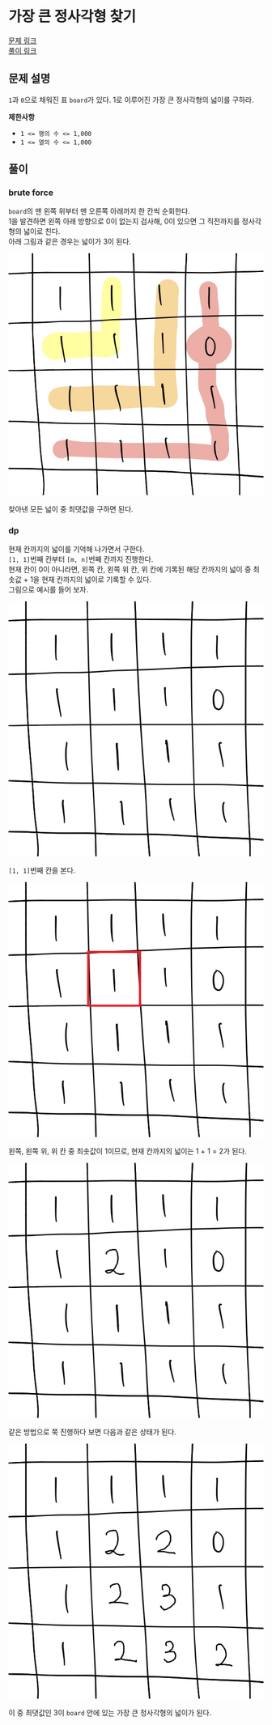 # 가장 큰 정사각형 찾기
[문제 링크](https://programmers.co.kr/learn/courses/30/lessons/12905 )  
[풀이 링크](find-the-biggest-square.py )  

## 문제 설명
`1`과 `0`으로 채워진 표 `board`가 있다. 1로 이루어진 가장 큰 정사각형의 넓이를 구하라.  

**제한사항**
* `1 <= 행의 수 <= 1,000`  
* `1 <= 열의 수 <= 1,000`  

## 풀이
### brute force
`board`의 맨 왼쪽 위부터 맨 오른쪽 아래까지 한 칸씩 순회한다.  
1을 발견하면 왼쪽 아래 방향으로 0이 없는지 검사해, 0이 있으면 그 직전까지를 정사각형의 넓이로 친다.  
아래 그림과 같은 경우는 넓이가 3이 된다.  

![](../img/find-the-biggest-square_1.png)  

찾아낸 모든 넓이 중 최댓값을 구하면 된다.  

### dp
현재 칸까지의 넓이를 기억해 나가면서 구한다.  
`[1, 1]`번째 칸부터 `[m, n]`번째 칸까지 진행한다.  
현재 칸이 0이 아니라면, 왼쪽 칸, 왼쪽 위 칸, 위 칸에 기록된 해당 칸까지의 넓이 중 최솟값 + 1을 현재 칸까지의 넓이로 기록할 수 있다.  
그림으로 예시를 들어 보자.  

![](../img/find-the-biggest-square_2.png)  

`[1, 1]`번째 칸을 본다.  

![](../img/find-the-biggest-square_3.png)  

왼쪽, 왼쪽 위, 위 칸 중 최솟값이 1이므로, 현재 칸까지의 넓이는 1 + 1 = 2가 된다.  

![](../img/find-the-biggest-square_4.png)  

같은 방법으로 쭉 진행하다 보면 다음과 같은 상태가 된다.  

![](../img/find-the-biggest-square_5.png)  

이 중 최댓값인 3이 `board` 안에 있는 가장 큰 정사각형의 넓이가 된다.  
